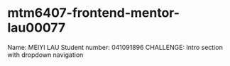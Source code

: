 # mtm6407-frontend-mentor-lau00077

Name: MEIYI LAU
Student number: 041091896
CHALLENGE: Intro section with dropdown navigation
